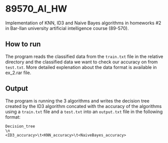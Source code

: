 # 89570_AI_HW
Implementation of KNN, ID3 and Naive Bayes algorithms in homeworks #2 in Bar-Ilan university artificial intelligence course (89-570).

## How to run
The program reads the classified data from the ```train.txt``` file in the relative directory and the classified data we want to check our accuracy on from ```test.txt```. More detailed explenation about the data format is available in ex_2.rar file.

## Output
The program is running the 3 algorithms and writes the decision tree created by the ID3 algorithm concated with the accuracy of the algorithms using a ```train.txt``` file and a ```test.txt``` into an ```output.txt``` file in the following format:
```
Decision_tree
\n
<ID3_accuracy>\t<KNN_accuracy>\t<NaiveBayes_accuracy>
```
